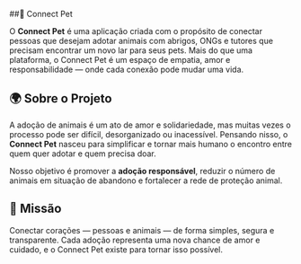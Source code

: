 ##🐾 Connect Pet

O **Connect Pet** é uma aplicação criada com o propósito de conectar pessoas que desejam adotar animais com abrigos, ONGs e tutores que precisam encontrar um novo lar para seus pets.
Mais do que uma plataforma, o Connect Pet é um espaço de empatia, amor e responsabilidade — onde cada conexão pode mudar uma vida.




## 🌍 Sobre o Projeto

A adoção de animais é um ato de amor e solidariedade, mas muitas vezes o processo pode ser difícil, desorganizado ou inacessível.
Pensando nisso, o **Connect Pet** nasceu para simplificar e tornar mais humano o encontro entre quem quer adotar e quem precisa doar.

Nosso objetivo é promover a **adoção responsável**, reduzir o número de animais em situação de abandono e fortalecer a rede de proteção animal.



## 💙 Missão

Conectar corações — pessoas e animais — de forma simples, segura e transparente.
Cada adoção representa uma nova chance de amor e cuidado, e o Connect Pet existe para tornar isso possível.

